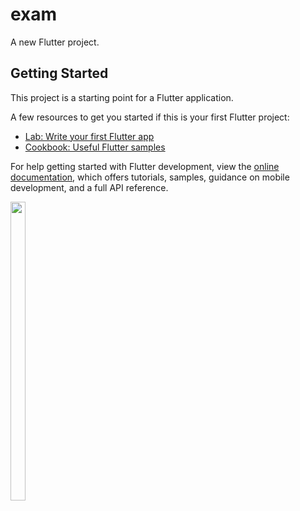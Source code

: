 






# exam

A new Flutter project.

## Getting Started

This project is a starting point for a Flutter application.

A few resources to get you started if this is your first Flutter project:

- [Lab: Write your first Flutter app](https://docs.flutter.dev/get-started/codelab)
- [Cookbook: Useful Flutter samples](https://docs.flutter.dev/cookbook)

For help getting started with Flutter development, view the
[online documentation](https://docs.flutter.dev/), which offers tutorials,
samples, guidance on mobile development, and a full API reference.


<p>

<img src="https://user-images.githubusercontent.com/116253963/211245356-7241b4e9-322b-4559-81df-8d05e5a582e7.png" width=22% height=35%>

</p>
